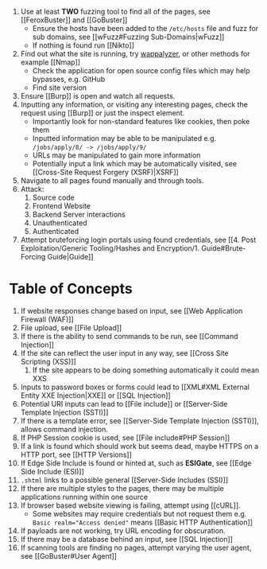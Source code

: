 1. Use at least **TWO** fuzzing tool to find all of the pages, see [[FeroxBuster]] and [[GoBuster]] 
	* Ensure the hosts have been added to the `/etc/hosts` file and fuzz for sub domains, see [[wFuzz#Fuzzing Sub-Domains|wFuzz]]
	* If nothing is found run [[Nikto]]
2. Find out what the site is running, try [wappalyzer](https://github.com/tunetheweb/wappalyzer), or other methods for example [[Nmap]]
	* Check the application for open source config files which may help bypasses, e.g. GitHub
	* Find site version
1. Ensure [[Burp]] is open and watch all requests.
2. Inputting any information, or visiting any interesting pages, check the request using [[Burp]] or just the inspect element. 
	* Importantly look for non-standard features like cookies, then poke them
	* Inputted information may be able to be manipulated e.g. `/jobs/apply/8/ -> /jobs/apply/9/` 
	* URLs may be manipulated to gain more information
	* Potentially input a link which may be automatically visited, see [[Cross-Site Request Forgery (XSRF)|XSRF]]
3. Navigate to all pages found manually and through tools.
4. Attack:
	1. Source code
	2. Frontend Website
	3. Backend Server interactions
	4. Unauthenticated
	5. Authenticated
5. Attempt bruteforcing login portals using found credentials, see [[4. Post Exploitation/Generic Tooling/Hashes and Encryption/1. Guide#Brute-Forcing Guide|Guide]]


# Table of Concepts

1. If website responses change based on input, see [[Web Application Firewall (WAF)]]
2. File upload, see [[File Upload]]
3. If there is the ability to send commands to be run, see [[Command Injection]]
4. If the site can reflect the user input in any way, see [[Cross Site Scripting (XSS)]]
	1. If the site appears to be doing something automatically it could mean XXS
5. Inputs to password boxes or forms could lead to [[XML#XML External Entity XXE Injection|XXE]] or [[SQL Injection]]
6. Potential URI inputs can lead to [[File include]] or [[Server-Side Template Injection (SSTI)]] 
7. If there is a template error, see [[Server-Side Template Injection (SSTI)]], allows command injection.
8. If PHP Session cookie is used, see [[File include#PHP Session]]
9. If a link is found which should work but seems dead, maybe HTTPS on a HTTP port, see [[HTTP Versions]]
10. If Edge Side Include is found or hinted at, such as **ESIGate**, see [[Edge Side Include (ESI)]]
11. `.shtml` links to a possible general [[Server-Side Includes (SSI)]]
12. If there are multiple styles to the pages, there may be multiple applications running within one source
13. If browser based website viewing is failing, attempt using [[cURL]].
	* Some websites may require credentials but not request them e.g. `Basic realm="Access denied"` means [[Basic HTTP Authentication]] 
14. If payloads are not working, try URL encoding for obscuration.
15. If there may be a database behind an input, see [[SQL Injection]]
16. If scanning tools are finding no pages, attempt varying the user agent, see [[GoBuster#User Agent]]


